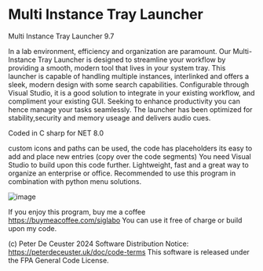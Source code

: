 # Multi Instance Tray Launcher
Multi Instance Tray Launcher 9.7
 
  
 In a lab environment, efficiency and organization are paramount. Our Multi-Instance Tray Launcher is designed to streamline your workflow by providing a smooth, modern tool that lives in your system tray. This launcher is capable of handling multiple instances, interlinked   and offers a sleek, modern design with some search capabilities. Configurable through Visual Studio, it is a good solution to integrate in your existing workflow, and compliment your existing GUI. Seeking to enhance productivity you can hence manage your tasks seamlessly. The launcher has been optimized for stability,security and memory useage and delivers audio cues.

 
 Coded in C sharp for NET 8.0
 
 custom icons and paths can be used, the code has placeholders
 its easy to add and place new entries (copy over the code segments)
 You need Visual Studio to build upon this code further.
 Lightweight, fast and a great way to organize an enterprise or office. 
 Recommended to use this program in combination with python menu solutions.
 
 
 ![image](https://github.com/user-attachments/assets/9f6038c0-e1a9-4fd3-bffa-0441f7bb1d2a)

 


If you enjoy this program, buy me a coffee https://buymeacoffee.com/siglabo
You can use it free of charge or build upon my code. 
 
(c) Peter De Ceuster 2024
Software Distribution Notice: https://peterdeceuster.uk/doc/code-terms 
This software is released under the FPA General Code License.
 
 
